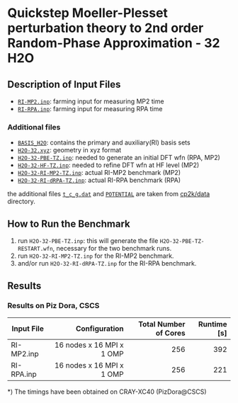 # Quickstep Moeller-Plesset perturbation theory to 2nd order Random-Phase Approximation - 32 H2O

## Description of Input Files

- [`RI-MP2.inp`](RI-MP2.inp): farming input for measuring MP2 time
- [`RI-RPA.inp`](RI-RPA.inp): farming input for measuring RPA time

### Additional files

- [`BASIS_H2O`](BASIS_H2O): contains the primary and auxiliary(RI) basis sets
- [`H2O-32.xyz`](H2O-32.xyz): geometry in xyz format
- [`H2O-32-PBE-TZ.inp`](H2O-32-PBE-TZ.inp): needed to generate an initial DFT wfn (RPA, MP2)
- [`H2O-32-HF-TZ.inp`](H2O-32-HF-TZ.inp): needed to refine DFT wfn at HF level (MP2)
- [`H2O-32-RI-MP2-TZ.inp`](H2O-32-RI-MP2-TZ.inp): actual RI-MP2 benchmark (MP2)
- [`H2O-32-RI-dRPA-TZ.inp`](H2O-32-RI-dRPA-TZ.inp): actual RI-RPA benchmark (RPA)

the additional files [`t_c_g.dat`](../../../data/t_c_g.dat) and [`POTENTIAL`](../../../data/POTENTIAL) are taken from [cp2k/data](../../../data) directory.

## How to Run the Benchmark

1) run `H2O-32-PBE-TZ.inp`: this will generate the file `H2O-32-PBE-TZ-RESTART.wfn`, necessary for the two benchmark runs.
2) run `H2O-32-RI-MP2-TZ.inp` for the RI-MP2 benchmark.
3) and/or run `H2O-32-RI-dRPA-TZ.inp` for the RI-RPA benchmark.

## Results

### Results on Piz Dora, CSCS

| Input File | Configuration             | Total Number of Cores| Runtime [s]  |
| ---------- | -------------------------:| --------------------:| ------------:|
| RI-MP2.inp | 16 nodes x 16 MPI x 1 OMP |                  256 |          392 |
| RI-RPA.inp | 16 nodes x 16 MPI x 1 OMP |                  256 |          221 |

*) The timings have been obtained on CRAY-XC40 (PizDora@CSCS)
